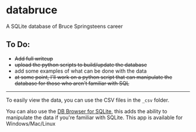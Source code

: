 # databruce
A SQLite database of Bruce Springsteens career

## To Do:
- ~~Add full writeup~~
- ~~upload the python scripts to build/update the database~~
- add some examples of what can be done with the data
- ~~at some point, I'll work on a python script that can manipulate the database for those who aren't familiar with SQL~~

---
To easily view the data, you can use the CSV files in the `_csv` folder.

You can also use the [DB Browser for SQLite](https://sqlitebrowser.org/), this adds the ability to manipulate the data if you're familiar with SQLite. This app is available for Windows/Mac/Linux
